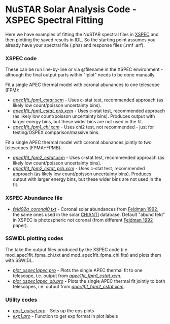 # NuSTAR Solar Analysis Code - XSPEC Spectral Fitting

Here we have examples of fitting the NuSTAR spectral files in [XSPEC](https://heasarc.gsfc.nasa.gov/xanadu/xspec/) and then plotting the saved results in IDL. So the starting point assumes you already have your spectral file (.pha) and response files (.rmf .arf).

### XSPEC code
These can be run line-by-line or via @filename in the XSPEC environment - although the final output parts within "iplot" needs to be done manually.

Fit a single APEC thermal model with coronal abunances to one telescope (FPM):
* [*apec1fit_fpm1_cstat.xcm*](https://github.com/ianan/nustar_sac/blob/master/xspec/apec1fit_fpm1_cstat.xcm) - Uses c-stat test, recommended approach (as likely low count/poisson uncertainty bins).
* [*apec1fit_fpm1_cstat_prb.xcm*](https://github.com/ianan/nustar_sac/blob/master/xspec/apec1fit_fpm1_cstat_prb.xcm) - Uses c-stat test, recommended approach (as likely low count/poisson uncertainty bins). Produces output with larger energy bins, but these wider bins are not used in the fit.
* [*apec1fit_fpm1_chi.xcm*](https://github.com/ianan/nustar_sac/blob/master/xspec/apec1fit_fpm1_chi.xcm) - Uses chi2 test, not recommended - just for testing/OSPEX comparison/massive bins.

Fit a single APEC thermal model with coronal abunances jointly to two telescopes (FPMA+FPMB): 
* [*apec1fit_fpm2_cstat.xcm*](https://github.com/ianan/nustar_sac/blob/master/xspec/apec1fit_fpm2_cstat.xcm) - Uses c-stat test, recommended approach (as likely low count/poisson uncertainty bins).
* [*apec1fit_fpm2_cstat_prb.xcm*](https://github.com/ianan/nustar_sac/blob/master/xspec/apec1fit_fpm2_cstat_prb.xcm) - Uses c-stat test, recommended approach (as likely low count/poisson uncertainty bins). Produces output with larger energy bins, but these wider bins are not used in the fit.

### XSPEC Abundance file
* [*feld92a_coronal0.txt*](https://github.com/ianan/nustar_sac/blob/master/xspec/feld92a_coronal0.txt) - Coronal solar abundances from [Feldman 1992](https://doi.org/10.1086/191698), the same ones used in the solar [CHIANTI](http://www.chiantidatabase.org/) database. Default "abund feld" in XSPEC is photospheric not coronal (from different [Feldman 1992](https://doi.org/10.1088/0031-8949/46/3/002) paper).

### SSWIDL plotting codes
The take the output files produced by the XSPEC code (i.e. mod_apec1fit_fpma_chi.txt and mod_apec1fit_fpma_chi.fits) and plots them with SSWIDL.

* [*plot_xspec1apec.pro*](https://github.com/ianan/nustar_sac/blob/master/xspec/plot_xspec1apec.pro) - Plots the single APEC thermal fit to one telescope, i.e. output from [*apec1fit_fpm1_cstat.xcm*](https://github.com/ianan/nustar_sac/blob/master/xspec/apec1fit_fpm1_cstat.xcm).
* [*plot_xspec1apec_ab.pro*](https://github.com/ianan/nustar_sac/blob/master/xspec/plot_xspec1apec_ab.pro) - Plots the single APEC thermal fit jointly to both telescopes, i.e. output from [*apec1fit_fpm2_cstat.xcm*](https://github.com/ianan/nustar_sac/blob/master/xspec/apec1fit_fpm2_cstat.xcm).

### Utility codes
* [*post_outset.pro*](https://github.com/ianan/nsigh/blob/master/idl/post_outset.pro) - Sets up the eps plots
* [*exp1.pro*](https://github.com/ianan/nsigh/blob/master/idl/exp1.pro) - Function to get exp format in plot labels
